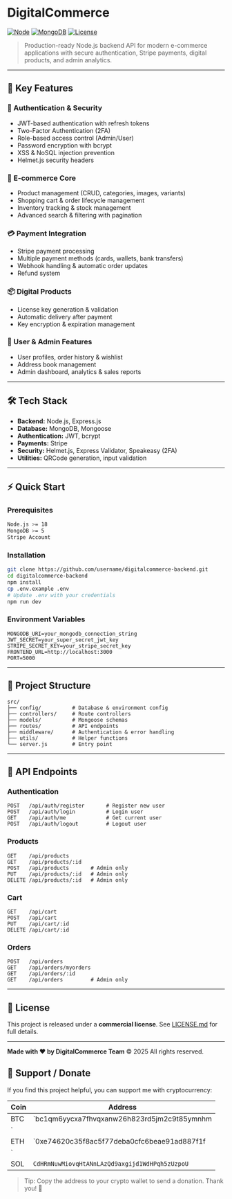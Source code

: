 # DigitalCommerce
[![Node](https://img.shields.io/badge/node-%3E%3D18.0.0-brightgreen.svg)](https://nodejs.org/)
[![MongoDB](https://img.shields.io/badge/mongodb-5.0%2B-green.svg)](https://www.mongodb.com/)
[![License](https://img.shields.io/badge/license-Commercial-blue.svg)](LICENSE.md)

> Production-ready Node.js backend API for modern e-commerce applications with secure authentication, Stripe payments, digital products, and admin analytics.

---

## 🚀 Key Features

### 🔐 Authentication & Security
- JWT-based authentication with refresh tokens
- Two-Factor Authentication (2FA)
- Role-based access control (Admin/User)
- Password encryption with bcrypt
- XSS & NoSQL injection prevention
- Helmet.js security headers

### 🛒 E-commerce Core
- Product management (CRUD, categories, images, variants)
- Shopping cart & order lifecycle management
- Inventory tracking & stock management
- Advanced search & filtering with pagination

### 💳 Payment Integration
- Stripe payment processing
- Multiple payment methods (cards, wallets, bank transfers)
- Webhook handling & automatic order updates
- Refund system

### 📦 Digital Products
- License key generation & validation
- Automatic delivery after payment
- Key encryption & expiration management

### 👥 User & Admin Features
- User profiles, order history & wishlist
- Address book management
- Admin dashboard, analytics & sales reports

---

## 🛠️ Tech Stack

- **Backend:** Node.js, Express.js  
- **Database:** MongoDB, Mongoose  
- **Authentication:** JWT, bcrypt  
- **Payments:** Stripe  
- **Security:** Helmet.js, Express Validator, Speakeasy (2FA)  
- **Utilities:** QRCode generation, input validation  

---

## ⚡ Quick Start

### Prerequisites
```bash
Node.js >= 18
MongoDB >= 5
Stripe Account
````

### Installation

```bash
git clone https://github.com/username/digitalcommerce-backend.git
cd digitalcommerce-backend
npm install
cp .env.example .env
# Update .env with your credentials
npm run dev
```

### Environment Variables

```env
MONGODB_URI=your_mongodb_connection_string
JWT_SECRET=your_super_secret_jwt_key
STRIPE_SECRET_KEY=your_stripe_secret_key
FRONTEND_URL=http://localhost:3000
PORT=5000
```

---

## 📂 Project Structure

```
src/
├── config/          # Database & environment config
├── controllers/     # Route controllers
├── models/          # Mongoose schemas
├── routes/          # API endpoints
├── middleware/      # Authentication & error handling
├── utils/           # Helper functions
└── server.js        # Entry point
```

---

## 📄 API Endpoints

### Authentication

```
POST   /api/auth/register       # Register new user
POST   /api/auth/login          # Login user
GET    /api/auth/me             # Get current user
POST   /api/auth/logout         # Logout user
```

### Products

```
GET    /api/products
GET    /api/products/:id
POST   /api/products       # Admin only
PUT    /api/products/:id   # Admin only
DELETE /api/products/:id   # Admin only
```

### Cart

```
GET    /api/cart
POST   /api/cart
PUT    /api/cart/:id
DELETE /api/cart/:id
```

### Orders

```
POST   /api/orders
GET    /api/orders/myorders
GET    /api/orders/:id
GET    /api/orders         # Admin only
```

---

## 📄 License

This project is released under a **commercial license**. See [LICENSE.md](LICENSE.md) for full details.

---

**Made with ❤️ by DigitalCommerce Team**
© 2025 All rights reserved.


## 💖 Support / Donate

If you find this project helpful, you can support me with cryptocurrency:

| Coin | Address |
|------|---------|
| BTC  | `bc1qm6yycxa7fhvqxanw26h823rd5jm2c9t85ymnhm
` | 
| ETH  | `0xe74620c35f8ac5f77deba0cfc6beae91ad887f1f
` | 
| SOL | `CdHRmNuwMiovqHtANnLAzQd9axgijd1WdHPqh5zUzpoU` | 

> Tip: Copy the address to your crypto wallet to send a donation. Thank you! 🙏

```
